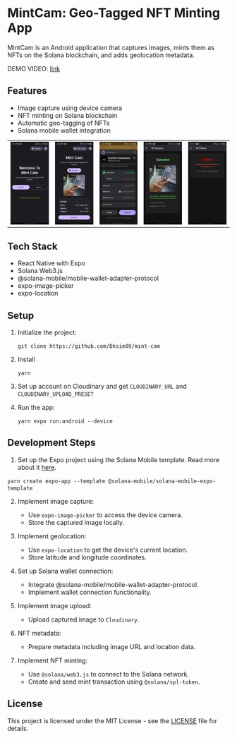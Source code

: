 # MintCam: Geo-Tagged NFT Minting App

MintCam is an Android application that captures images, mints them as NFTs on the Solana blockchain, and adds geolocation metadata.

DEMO VIDEO: [link](https://www.loom.com/share/7f087ddf80ef4f7e9ff6b4d86e602f81?sid=f1173a1b-f908-450a-ae11-ef3b94afae6b)

## Features

- Image capture using device camera
- NFT minting on Solana blockchain
- Automatic geo-tagging of NFTs
- Solana mobile wallet integration

<table>
  <tr>
  <td align="center">
      <img src="./screenshots/screenshot-000.jpeg" alt="MintCam Screenshot 0" width=300 />
    </td>
    <td align="center">
      <img src="./screenshots/screenshot-010.jpeg" alt="MintCam Screenshot 1" width=300 />
    </td>
    <td align="center">
      <img src="./screenshots/screenshot-011.jpeg" alt="MintCam Screenshot 2" width=300 />
    </td>
    <td align="center">
      <img src="./screenshots/screenshot-013.jpeg" alt="MintCam Screenshot 3" width=300 />
    </td>
    <td align="center">
      <img src="./screenshots/screenshot-014.jpeg" alt="MintCam Screenshot 4" width=300 />
    </td>
  </tr>
</table>

## Tech Stack

- React Native with Expo
- Solana Web3.js
- @solana-mobile/mobile-wallet-adapter-protocol
- expo-image-picker
- expo-location

## Setup

1. Initialize the project:

   ```
   git clone https://github.com/Dksie09/mint-cam
   ```

2. Install

   ```
   yarn
   ```

3. Set up account on Cloudinary and get `CLOUDINARY_URL` and `CLOUDINARY_UPLOAD_PRESET`

4. Run the app:
   ```
   yarn expo run:android --device
   ```

## Development Steps

1. Set up the Expo project using the Solana Mobile template. Read more about it [here](https://docs.solanamobile.com/react-native/expo#running-the-app).

```
yarn create expo-app --template @solana-mobile/solana-mobile-expo-template
```

2. Implement image capture:

   - Use `expo-image-picker` to access the device camera.
   - Store the captured image locally.

3. Implement geolocation:

   - Use `expo-location` to get the device's current location.
   - Store latitude and longitude coordinates.

4. Set up Solana wallet connection:

   - Integrate @solana-mobile/mobile-wallet-adapter-protocol.
   - Implement wallet connection functionality.

5. Implement image upload:

   - Upload captured image to `Cloudinary`.

6. NFT metadata:

   - Prepare metadata including image URL and location data.

7. Implement NFT minting:
   - Use `@solana/web3.js` to connect to the Solana network.
   - Create and send mint transaction using `@solana/spl-token`.

## License

This project is licensed under the MIT License - see the [LICENSE](LICENSE) file for details.
